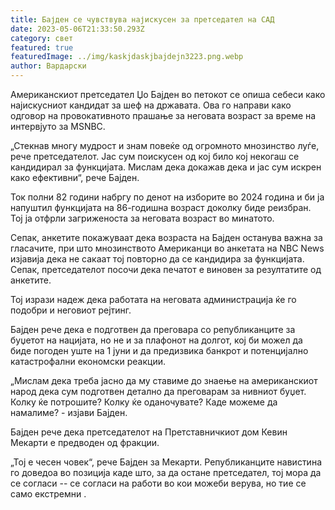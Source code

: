 ```yaml
---
title: Бајден се чувствува најискусен за претседател на САД
date: 2023-05-06T21:33:50.293Z
category: свет
featured: true
featuredImage: ../img/kaskjdaskjbajdejn3223.png.webp
author: Вардарски
---
```


Американскиот претседател Џо Бајден во петокот се опиша себеси како најискусниот кандидат за шеф на државата. Ова го направи како одговор на провокативното прашање за неговата возраст за време на интервјуто за MSNBC.

„Стекнав многу мудрост и знам повеќе од огромното мнозинство луѓе, рече претседателот. Јас сум поискусен од кој било кој некогаш се кандидирал за функцијата. Мислам дека докажав дека и јас сум искрен како ефективни“, рече Бајден.

Ток полни 82 години набргу по денот на изборите во 2024 година и би ја напуштил функцијата на 86-годишна возраст доколку биде реизбран. Тој ја отфрли загриженоста за неговата возраст во минатото.

Сепак, анкетите покажуваат дека возраста на Бајден останува важна за гласачите, при што мнозинството Американци во анкетата на NBC News изјавија дека не сакаат тој повторно да се кандидира за функцијата.
Сепак, претседателот посочи дека печатот е виновен за резултатите од анкетите.

Тој изрази надеж дека работата на неговата администрација ќе го подобри и неговиот рејтинг.

Бајден рече дека е подготвен да преговара со републиканците за буџетот на нацијата, но не и за плафонот на долгот, кој би можел да биде погоден уште на 1 јуни и да предизвика банкрот и потенцијално катастрофални економски реакции.

„Мислам дека треба јасно да му ставиме до знаење на американскиот народ дека сум подготвен детално да преговарам за нивниот буџет. Колку ќе потрошите? Колку ќе оданочувате? Каде можеме да намалиме? - изјави Бајден.

Бајден рече дека претседателот на Претставничкиот дом Кевин Мекарти е предводен од фракции.

„Тој е чесен човек“, рече Бајден за Мекарти. Републиканците навистина го доведоа во позиција каде што, за да остане претседател, тој мора да се согласи -- се согласи на работи во кои можеби верува, но тие се само екстремни .
